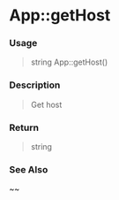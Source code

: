 
# App::getHost 

### Usage

> string App::getHost()

### Description

> Get host



### Return
> string 
### See Also

~~


